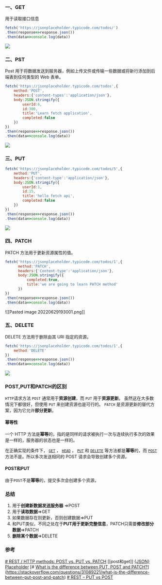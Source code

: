 ### 一、GET
用于读取接口信息
```js
fetch('https://jsonplaceholder.typicode.com/todos/')
.then(response=>response.json())
.then(data=>console.log(data))
```
![](https://s2.loli.net/2022/06/29/wVhl7xf8COSaJuZ.png)


### 二、PST
Post 用于将数据发送到服务器，例如上传文件或传输一些数据或将新行添加到后端表到任何类型的 Web 表单。
```js
fetch('https://jsonplaceholder.typicode.com/todos',{
    method:'POST',
    headers:{'content-types':'application/json'},
    body:JSON.stringify({
        userId:6,
        id:300,
        title:'Learn fetch application',
        completed:false
    })
})
.then(response=>response.json())
.then(data=>console.log(data))
```

![](https://cdn.jsdelivr.net/gh/Sumuyzzz/pictures/img/202207022345645.png)

### 三、PUT
```js
fetch('https://jsonplaceholder.typicode.com/todos/5',{
    method:'PUT',
    headers:{'content-type':'application/json'},
    body:JSON.stringify({
        userId:1,
        id:15,
        title:'hello fetch api',
        completed:false
    })
})
.then(response=>response.json())
.then(data=>console.log(data))
```

![](https://s2.loli.net/2022/06/29/Qk3vLYiFOPUmnxz.png)


### 四、PATCH
PATCH 方法用于更新资源属性的值。
```js
fetch('https://jsonplaceholder.typicode.com/todos/1',{
      method:'PATCH',
      headers:{'Content-type':'application/json'},
      body:JSON.stringify({
          completed:true,
          title:'we are going to learn PATCH method'
      })
})
.then(response=>response.json())
.then(data=>console.log(data))


```

![[Pasted image 20220629193001.png]]


### 五、DELETE
DELETE 方法用于删除由其 URI 指定的资源。


```js
fetch('https://jsonplaceholder.typicode.com/todos/1',{
    method:'DELETE'
})
.then(response=>response.json())
.then(data=>console.log(data))

```
![](https://cdn.jsdelivr.net/gh/Sumuyzzz/pictures/img/202207011846004.png)




### POST,PUT和PATCH的区别

`HTTP`请求方法 `POST` 通常用于**资源创建**，而 `PUT` 用于**资源更新**。
虽然这在大多数情况下都很好，但使用 `PUT` 来创建资源也是可行的。
`PATCH` 是资源更新的替代方案，因为它允许**部分更新**。

#### 幂等性
一个 HTTP 方法是**幂等**的，指的是同样的请求被执行一次与连续执行多次的效果是一样的，服务器的状态也是一样的。


在正确实现的条件下， [`GET`](https://developer.mozilla.org/zh-CN/docs/Web/HTTP/Methods/GET) ， [`HEAD`](https://developer.mozilla.org/zh-CN/docs/Web/HTTP/Methods/HEAD) ， [`PUT`](https://developer.mozilla.org/zh-CN/docs/Web/HTTP/Methods/PUT) 和 [`DELETE`](https://developer.mozilla.org/zh-CN/docs/Web/HTTP/Methods/DELETE) 等方法都是**幂等**的，而 [`POST`](https://developer.mozilla.org/zh-CN/docs/Web/HTTP/Methods/POST) 方法不是。所以多次发送相同的 POST 请求会导致创建多个资源。

#### POST和PUT

由于`POST`不是**幂等**的，提交多次会创建多个资源，











### 总结
1.  用于**创建新数据发送服务器** =>POST
2.  用于**读取数据**=>GET
3.  如果数据存在则更新，否则创建数据=>PUT
4.  和PUT类似，不同之处在于**PUT用于更新完整信息**，PATCH只需要**修改部分数据**=>PATCH
5.  **删除某个数据**=>DELETE



### 参考
[# REST / HTTP methods: POST vs. PUT vs. PATCH](https://www.mscharhag.com/api-design/http-post-put-patch)
[[post和get]]
[{JSON} Placeholder](https://jsonplaceholder.typicode.com/)
[# [What is the difference between PUT, POST and PATCH?](https://stackoverflow.com/questions/31089221/what-is-the-difference-between-put-post-and-patch)](https://stackoverflow.com/questions/31089221/what-is-the-difference-between-put-post-and-patch)
[# REST – PUT vs POST](https://restfulapi.net/rest-put-vs-post/)
[](https://developer.mozilla.org/zh-CN/docs/Glossary/Idempotent)
